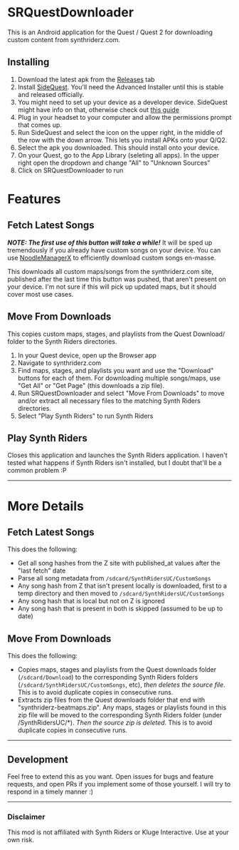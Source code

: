 # SRQuestDownloader

This is an Android application for the Quest / Quest 2 for downloading custom content from synthriderz.com.

## Installing
1. Download the latest apk from the [Releases](https://github.com/bookdude13/SRQuestDownloader/releases) tab
2. Install [SideQuest](https://sidequestvr.com/setup-howto). You'll need the Advanced Installer until this is stable and released officially.
3. You might need to set up your device as a developer device. SideQuest might have info on that, otherwise check out [this guide](https://learn.adafruit.com/sideloading-on-oculus-quest/enable-developer-mode)
4. Plug in your headset to your computer and allow the permissions prompt that comes up.
5. Run SideQuest and select the icon on the upper right, in the middle of the row with the down arrow. This lets you install APKs onto your Q/Q2.
6. Select the apk you downloaded. This should install onto your device.
7. On your Quest, go to the App Library (seleting all apps). In the upper right open the dropdown and change "All" to "Unknown Sources"
8. Click on SRQuestDownloader to run

# Features

## Fetch Latest Songs
***NOTE: The first use of this button will take a while!*** It will be sped up tremendously if you already have custom songs on your device. You can use [NoodleManagerX](https://github.com/tommaier123/NoodleManagerX) to efficiently download custom songs en-masse.

This downloads all custom maps/songs from the synthriderz.com site, published after the last time this button was pushed, that aren't present on your device. I'm not sure if this will pick up updated maps, but it should cover most use cases.

## Move From Downloads
This copies custom maps, stages, and playlists from the Quest Download/ folder to the Synth Riders directories.

1. In your Quest device, open up the Browser app
2. Navigate to synthriderz.com
3. Find maps, stages, and playlists you want and use the "Download" buttons for each of them. For downloading multiple songs/maps, use "Get All" or "Get Page" (this downloads a zip file).
4. Run SRQuestDownloader and select "Move From Downloads" to move and/or extract all necessary files to the matching Synth Riders directories.
5. Select "Play Synth Riders" to run Synth Riders

## Play Synth Riders
Closes this application and launches the Synth Riders application. I haven't tested what happens if Synth Riders isn't installed, but I doubt that'll be a common problem :P


---
# More Details

## Fetch Latest Songs
This does the following:
- Get all song hashes from the Z site with published_at values after the "last fetch" date
- Parse all song metadata from `/sdcard/SynthRidersUC/CustomSongs`
- Any song hash from Z that isn't present locally is downloaded, first to a temp directory and then moved to `/sdcard/SynthRidersUC/CustomSongs`
- Any song hash that is local but not on Z is ignored
- Any song hash that is present in both is skipped (assumed to be up to date)

## Move From Downloads
This does the following:
- Copies maps, stages and playlists from the Quest downloads folder (`/sdcard/Download`) to the corresponding Synth Riders folders (`/sdcard/SynthRidersUC/CustomSongs`, etc), *then deletes the source file*. This is to avoid duplicate copies in consecutive runs.
- Extracts zip files from the Quest downloads folder that end with "synthriderz-beatmaps.zip". Any maps, stages or playlists found in this zip file will be moved to the corresponding Synth Riders folder (under /SynthRidersUC/*). *Then the source zip is deleted*. This is to avoid duplicate copies in consecutive runs.

---
## Development
Feel free to extend this as you want. Open issues for bugs and feature requests, and open PRs if you implement some of those yourself. I will try to respond in a timely manner :)

---
### Disclaimer
This mod is not affiliated with Synth Riders or Kluge Interactive. Use at your own risk.

